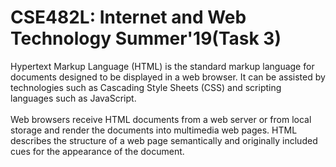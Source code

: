 <!DOCTYPE html>
<html>
<head>
	<title>Homework-2</title>
</head>

<style type="text/css">
	


</style>

<body>
	<h1>CSE482L: Internet and Web Technology Summer'19(Task 3)</h1>
	<p>Hypertext Markup Language (HTML) is the standard markup language for documents designed to be displayed in a web browser. It can be assisted by technologies such as Cascading Style Sheets (CSS) and scripting languages such as JavaScript. <br> <br>
	Web browsers receive HTML documents from a web server or from local storage and render the documents into multimedia web pages. HTML describes the structure of a web page semantically and originally included cues for the appearance of the document.</p>


</body>
</html>
